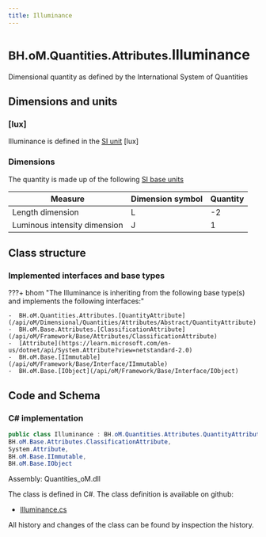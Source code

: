```yaml
---
title: Illuminance
---
```


# <small>BH.oM.Quantities.Attributes.</small>**Illuminance**

Dimensional quantity as defined by the International System of Quantities

## Dimensions and units

### [lux]

Illuminance is defined in the [SI unit](https://bhom.xyz/documentation/BHoM_oM/BHoM-Units-conventions/) [lux]

### Dimensions

The quantity is made up of the following [SI base units](https://en.wikipedia.org/wiki/SI_base_unit)

| Measure        | Dimension symbol | Quantity |
|------------------|--------|----------|
| Length dimension |  L  |-2  |
| Luminous intensity dimension |  J  |1  |


## Class structure

### Implemented interfaces and base types

???+ bhom "The Illuminance is inheriting from the following base type(s) and implements the following interfaces:"

    -  BH.oM.Quantities.Attributes.[QuantityAttribute](/api/oM/Dimensional/Quantities/Attributes/Abstract/QuantityAttribute)
    -  BH.oM.Base.Attributes.[ClassificationAttribute](/api/oM/Framework/Base/Attributes/ClassificationAttribute)
    -  [Attribute](https://learn.microsoft.com/en-us/dotnet/api/System.Attribute?view=netstandard-2.0)
    -  BH.oM.Base.[IImmutable](/api/oM/Framework/Base/Interface/IImmutable)
    -  BH.oM.Base.[IObject](/api/oM/Framework/Base/Interface/IObject)




## Code and Schema

### C# implementation

``` C# title="C#"
public class Illuminance : BH.oM.Quantities.Attributes.QuantityAttribute,
BH.oM.Base.Attributes.ClassificationAttribute,
System.Attribute,
BH.oM.Base.IImmutable,
BH.oM.Base.IObject
```

Assembly: Quantities_oM.dll

The class is defined in C#. The class definition is available on github:

- [Illuminance.cs](https://github.com/BHoM/BHoM/blob/develop/Quantities_oM/Attributes\Illuminance.cs)

All history and changes of the class can be found by inspection the history.
